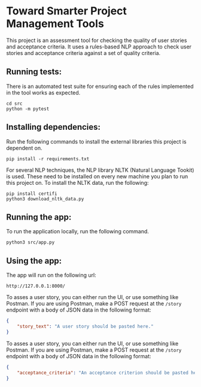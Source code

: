 # Toward Smarter Project Management Tools

This project is an assessment tool for checking the quality of user stories and acceptance criteria. It uses a rules-based NLP approach to check user stories and acceptance criteria against a set of quality criteria.

## Running tests: 
There is an automated test suite for ensuring each of the rules implemented in the tool works as expected.
```console
cd src
python -m pytest
```

## Installing dependencies:
Run the following commands to install the external libraries this project is dependent on.
```console
pip install -r requirements.txt
```

For several NLP techniques, the NLP library NLTK (Natural Language Tookit) is used. These need to be installed on every new machine you plan to run this project on. To install the NLTK data, run the following:
```console
pip install certifi
python3 download_nltk_data.py
```

## Running the app:
To run the application locally, run the following command.
```console
python3 src/app.py
```

## Using the app:
The app will run on the following url:
```
http://127.0.0.1:8000/
```

To asses a user story, you can either run the UI, or use something like Postman. If you are using Postman, make a POST request at the ```/story``` endpoint with a body of JSON data in the following format:
```json
{
    "story_text": "A user story should be pasted here."
}
```

To asses a user story, you can either run the UI, or use something like Postman. If you are using Postman, make a POST request at the ```/story``` endpoint with a body of JSON data in the following format:
```json
{
    "acceptance_criteria": "An acceptance criterion should be pasted here."
}
```
